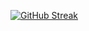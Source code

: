 [![GitHub Streak](https://streak-stats.demolab.com?user=AchyutPatel&theme=dark&hide_current_streak=true)](https://git.io/streak-stats)
